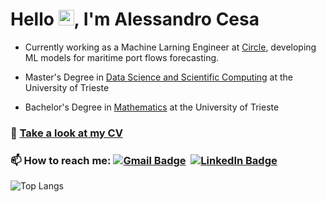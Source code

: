 # Hello <img src="https://raw.githubusercontent.com/MartinHeinz/MartinHeinz/master/wave.gif" width="25">, I'm Alessandro Cesa

- Currently working as a Machine Larning Engineer at [Circle](https://www.circlegroup.eu/), developing ML models for maritime port flows forecasting.

-  Master's Degree in [Data Science and Scientific Computing](https://dssc.units.it/) at the University of Trieste

- Bachelor's Degree in [Mathematics](https://lauree.units.it/it/0320106203500001) at the University of Trieste


### 📄 [Take a look at my CV](https://alessandrocesats.github.io/AlessandroCesaTs/Alessandro_Cesa_CV.pdf)

### 📫 How to reach me: [![Gmail Badge](https://img.shields.io/badge/-Gmail-red?style=flat-square&logo=gmail&logoColor=white&link=mailto:alessandro.cesa22@gmail.com)](mailto:)&nbsp; [![LinkedIn Badge](https://img.shields.io/badge/-Linkedin-0072b1?style=flat-square&logo=linkedin&logoColor=white)](https://www.linkedin.com/in/alessandro-cesa-60033b310/)

![Top Langs](https://github-readme-stats.vercel.app/api/top-langs/?username=AlessandroCesaTs&layout=compact&theme=dark)
<!--![Top Langs](https://github-readme-stats.vercel.app/api/top-langs/?username=AlessandroCesaTs&layout=compact&theme=dark) -->


